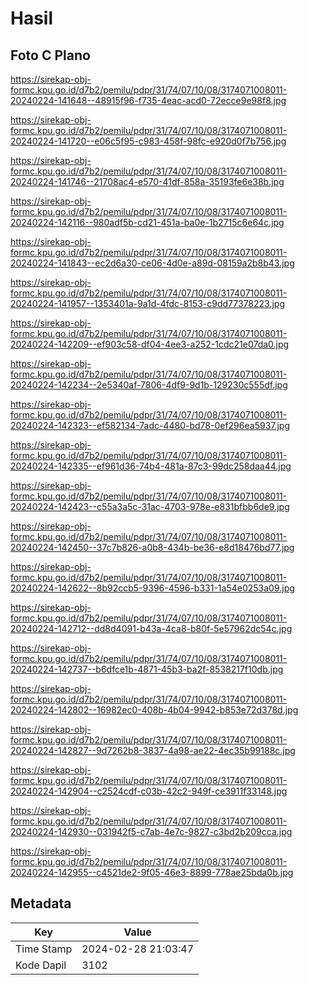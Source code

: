 # Hasil

## Foto C Plano

https://sirekap-obj-formc.kpu.go.id/d7b2/pemilu/pdpr/31/74/07/10/08/3174071008011-20240224-141648--48915f96-f735-4eac-acd0-72ecce9e98f8.jpg

https://sirekap-obj-formc.kpu.go.id/d7b2/pemilu/pdpr/31/74/07/10/08/3174071008011-20240224-141720--e06c5f95-c983-458f-98fc-e920d0f7b756.jpg

https://sirekap-obj-formc.kpu.go.id/d7b2/pemilu/pdpr/31/74/07/10/08/3174071008011-20240224-141746--21708ac4-e570-41df-858a-35193fe6e38b.jpg

https://sirekap-obj-formc.kpu.go.id/d7b2/pemilu/pdpr/31/74/07/10/08/3174071008011-20240224-142116--980adf5b-cd21-451a-ba0e-1b2715c6e64c.jpg

https://sirekap-obj-formc.kpu.go.id/d7b2/pemilu/pdpr/31/74/07/10/08/3174071008011-20240224-141843--ec2d6a30-ce06-4d0e-a89d-08159a2b8b43.jpg

https://sirekap-obj-formc.kpu.go.id/d7b2/pemilu/pdpr/31/74/07/10/08/3174071008011-20240224-141957--1353401a-9a1d-4fdc-8153-c9dd77378223.jpg

https://sirekap-obj-formc.kpu.go.id/d7b2/pemilu/pdpr/31/74/07/10/08/3174071008011-20240224-142209--ef903c58-df04-4ee3-a252-1cdc21e07da0.jpg

https://sirekap-obj-formc.kpu.go.id/d7b2/pemilu/pdpr/31/74/07/10/08/3174071008011-20240224-142234--2e5340af-7806-4df9-9d1b-129230c555df.jpg

https://sirekap-obj-formc.kpu.go.id/d7b2/pemilu/pdpr/31/74/07/10/08/3174071008011-20240224-142323--ef582134-7adc-4480-bd78-0ef296ea5937.jpg

https://sirekap-obj-formc.kpu.go.id/d7b2/pemilu/pdpr/31/74/07/10/08/3174071008011-20240224-142335--ef961d36-74b4-481a-87c3-99dc258daa44.jpg

https://sirekap-obj-formc.kpu.go.id/d7b2/pemilu/pdpr/31/74/07/10/08/3174071008011-20240224-142423--c55a3a5c-31ac-4703-978e-e831bfbb6de9.jpg

https://sirekap-obj-formc.kpu.go.id/d7b2/pemilu/pdpr/31/74/07/10/08/3174071008011-20240224-142450--37c7b826-a0b8-434b-be36-e8d18476bd77.jpg

https://sirekap-obj-formc.kpu.go.id/d7b2/pemilu/pdpr/31/74/07/10/08/3174071008011-20240224-142622--8b92ccb5-9396-4596-b331-1a54e0253a09.jpg

https://sirekap-obj-formc.kpu.go.id/d7b2/pemilu/pdpr/31/74/07/10/08/3174071008011-20240224-142712--dd8d4091-b43a-4ca8-b80f-5e57962dc54c.jpg

https://sirekap-obj-formc.kpu.go.id/d7b2/pemilu/pdpr/31/74/07/10/08/3174071008011-20240224-142737--b6dfce1b-4871-45b3-ba2f-8538217f10db.jpg

https://sirekap-obj-formc.kpu.go.id/d7b2/pemilu/pdpr/31/74/07/10/08/3174071008011-20240224-142802--16982ec0-408b-4b04-9942-b853e72d378d.jpg

https://sirekap-obj-formc.kpu.go.id/d7b2/pemilu/pdpr/31/74/07/10/08/3174071008011-20240224-142827--9d7262b8-3837-4a98-ae22-4ec35b99188c.jpg

https://sirekap-obj-formc.kpu.go.id/d7b2/pemilu/pdpr/31/74/07/10/08/3174071008011-20240224-142904--c2524cdf-c03b-42c2-949f-ce3911f33148.jpg

https://sirekap-obj-formc.kpu.go.id/d7b2/pemilu/pdpr/31/74/07/10/08/3174071008011-20240224-142930--031942f5-c7ab-4e7c-9827-c3bd2b209cca.jpg

https://sirekap-obj-formc.kpu.go.id/d7b2/pemilu/pdpr/31/74/07/10/08/3174071008011-20240224-142955--c4521de2-9f05-46e3-8899-778ae25bda0b.jpg


## Metadata

| Key        | Value               |
| ---------- | ------------------- |
| Time Stamp | 2024-02-28 21:03:47 |
| Kode Dapil | 3102                |




